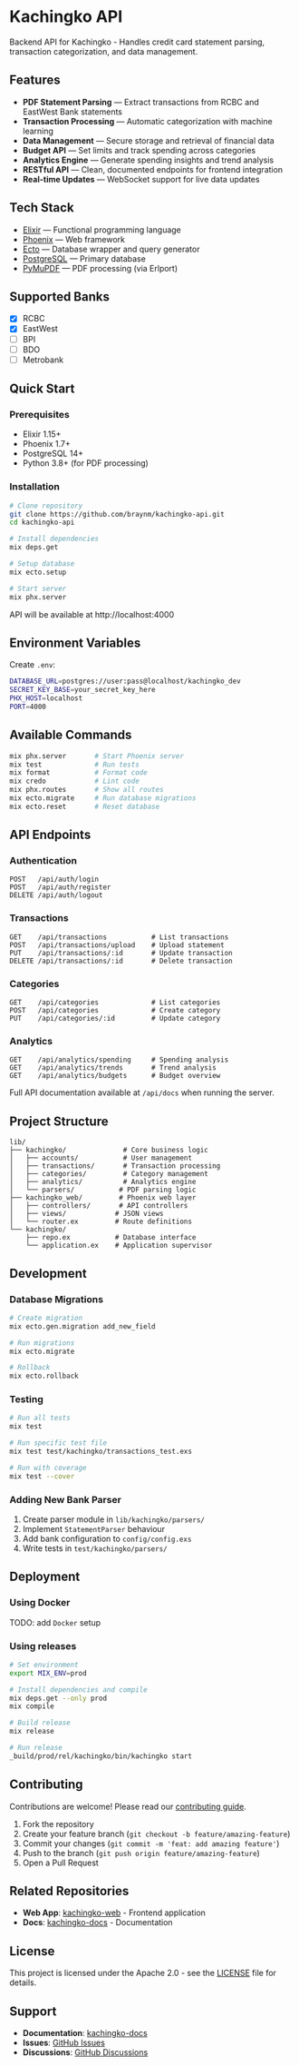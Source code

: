 # Kachingko API

Backend API for Kachingko - Handles credit card statement parsing, transaction categorization, and data management.

## Features

- **PDF Statement Parsing** — Extract transactions from RCBC and EastWest Bank statements
- **Transaction Processing** — Automatic categorization with machine learning
- **Data Management** — Secure storage and retrieval of financial data
- **Budget API** — Set limits and track spending across categories
- **Analytics Engine** — Generate spending insights and trend analysis
- **RESTful API** — Clean, documented endpoints for frontend integration
- **Real-time Updates** — WebSocket support for live data updates

## Tech Stack

- [Elixir](https://elixir-lang.org) — Functional programming language
- [Phoenix](https://phoenixframework.org) — Web framework
- [Ecto](https://hexdocs.pm/ecto/Ecto.html) — Database wrapper and query generator
- [PostgreSQL](https://postgresql.org) — Primary database
- [PyMuPDF](https://pymupdf.readthedocs.io) — PDF processing (via Erlport)

## Supported Banks

- [x] RCBC
- [x] EastWest
- [ ] BPI
- [ ] BDO
- [ ] Metrobank

## Quick Start

### Prerequisites

- Elixir 1.15+
- Phoenix 1.7+
- PostgreSQL 14+
- Python 3.8+ (for PDF processing)

### Installation

```bash
# Clone repository
git clone https://github.com/braynm/kachingko-api.git
cd kachingko-api

# Install dependencies
mix deps.get

# Setup database
mix ecto.setup

# Start server
mix phx.server
```

API will be available at http://localhost:4000

## Environment Variables

Create `.env`:

```bash
DATABASE_URL=postgres://user:pass@localhost/kachingko_dev
SECRET_KEY_BASE=your_secret_key_here
PHX_HOST=localhost
PORT=4000
```

## Available Commands

```bash
mix phx.server       # Start Phoenix server
mix test             # Run tests
mix format           # Format code
mix credo            # Lint code
mix phx.routes       # Show all routes
mix ecto.migrate     # Run database migrations
mix ecto.reset       # Reset database
```

## API Endpoints

### Authentication
```
POST   /api/auth/login
POST   /api/auth/register
DELETE /api/auth/logout
```

### Transactions
```
GET    /api/transactions           # List transactions
POST   /api/transactions/upload    # Upload statement
PUT    /api/transactions/:id       # Update transaction
DELETE /api/transactions/:id       # Delete transaction
```

### Categories
```
GET    /api/categories             # List categories
POST   /api/categories             # Create category
PUT    /api/categories/:id         # Update category
```

### Analytics
```
GET    /api/analytics/spending     # Spending analysis
GET    /api/analytics/trends       # Trend analysis
GET    /api/analytics/budgets      # Budget overview
```

Full API documentation available at `/api/docs` when running the server.

## Project Structure

```
lib/
├── kachingko/              # Core business logic
│   ├── accounts/           # User management
│   ├── transactions/       # Transaction processing
│   ├── categories/         # Category management
│   ├── analytics/          # Analytics engine
│   └── parsers/           # PDF parsing logic
├── kachingko_web/         # Phoenix web layer
│   ├── controllers/       # API controllers
│   ├── views/            # JSON views
│   └── router.ex         # Route definitions
└── kachingko/
    ├── repo.ex           # Database interface
    └── application.ex    # Application supervisor
```

## Development

### Database Migrations

```bash
# Create migration
mix ecto.gen.migration add_new_field

# Run migrations
mix ecto.migrate

# Rollback
mix ecto.rollback
```

### Testing

```bash
# Run all tests
mix test

# Run specific test file
mix test test/kachingko/transactions_test.exs

# Run with coverage
mix test --cover
```

### Adding New Bank Parser

1. Create parser module in `lib/kachingko/parsers/`
2. Implement `StatementParser` behaviour
3. Add bank configuration to `config/config.exs`
4. Write tests in `test/kachingko/parsers/`

## Deployment

### Using Docker

TODO: add `Docker` setup

### Using releases

```bash
# Set environment
export MIX_ENV=prod

# Install dependencies and compile
mix deps.get --only prod
mix compile

# Build release
mix release

# Run release
_build/prod/rel/kachingko/bin/kachingko start
```

## Contributing

Contributions are welcome! Please read our [contributing guide](https://github.com/yourusername/kachingko-docs/blob/main/CONTRIBUTING.md).

1. Fork the repository
2. Create your feature branch (`git checkout -b feature/amazing-feature`)
3. Commit your changes (`git commit -m 'feat: add amazing feature'`)
4. Push to the branch (`git push origin feature/amazing-feature`)
5. Open a Pull Request

## Related Repositories

- **Web App**: [kachingko-web](https://github.com/braynm/kachingko-web) - Frontend application
- **Docs**: [kachingko-docs](https://github.com/braynm/kachingko) - Documentation

## License

This project is licensed under the Apache 2.0 - see the [LICENSE](LICENSE) file for details.

## Support

- **Documentation**: [kachingko-docs](https://github.com/yourusername/kachingko-docs)
- **Issues**: [GitHub Issues](https://github.com/yourusername/kachingko-api/issues)
- **Discussions**: [GitHub Discussions](https://github.com/yourusername/kachingko-api/discussions)
